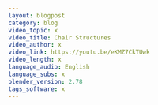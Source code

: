 ```yaml
---
layout: blogpost
category: blog
video_topic: x
video_title: Chair Structures
video_author: x
video_link: https://youtu.be/eKMZ7CkTUwk
video_length: x
language_audio: English
language_subs: x
blender_version: 2.78
tags_software: x
---
```

